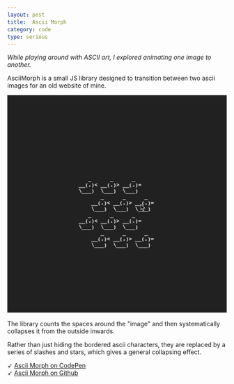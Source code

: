 ```yaml
---
layout: post
title:  Ascii Morph
category: code
type: serious
---
```


*While playing around with ASCII art, I explored animating one image to another.*

AsciiMorph is a small JS library designed to transition between two ascii images for an old website of mine.

![Ascii morph, transitioning images](/images/ascii-morph-1.gif)

The library counts the spaces around the "image" and then systematically collapses it from the outside inwards. 

Rather than just hiding the bordered ascii characters, they are replaced by a series of slashes and stars, which gives a general collapsing effect.

➶ [Ascii Morph on CodePen](https://codepen.io/tholman/full/BQLQyo)<br>
➶ [Ascii Morph on Github](https://github.com/tholman/ascii-morph)
